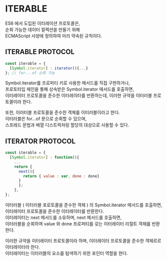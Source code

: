 # ITERABLE

ES6 에서 도입된 이터레이션 프로토콜은, <br/>
순회 가능한 데이터 컬렉션을 만들기 위해 <br/>
ECMAScript 사양에 정의하여 미리 약속된 규칙이다. <br/>

## ITERABLE PROTOCOL

```js
const iterable = {
  [Symbol.iterator] : iterator(){...}
}; // for...of 순회 가능
```

Symbol.iterator를 프로퍼티 키로 사용한 메서드를 직접 구현하거나, <br/>
프로토타입 체인을 통해 상속받은 Symbol.iterator 매서드를 호출하면, <br/>
이터레이터 프로토콜을 준수한 이터레이터를 반환하는데, 이러한 규약을 이터러블 프로토콜이라 한다. <br/>

또한, 이러터블 프로토콜을 준수한 객체를 이터러블이라고 한다. <br/>
이터러블은 for...of 문으로 순회할 수 있으며, <br/>
스프레드 문법과 배열 디스트럭처링 할당의 대상으로 사용할 수 있다.

## ITERATOR PROTOCOL

```js
const iterable = {
  [Symbol.iterator] : function(){
    ...
    return {
      next(){
        return { value : var, done : done}
      }
      };
    },
};
```

이터러블 ( 이터러블 포로토콜을 준수한 객체 ) 의 Symbol.iterator 메서드를 호출하면, <br/>
이터레이터 프로토콜을 준수한 이터레이터를 반환한다. <br/>
이터레이터는 next 메서드를 소유하며, next 메서드를 호출하면, <br/>
이터러블을 순회하며 value 와 done 프로퍼티를 갖는 이터레이터 리절트 객체를 반환한다. <br/>

이러한 규약을 이터레이터 프로토콜이라 하며, 이터레이터 프로토콜을 준수한 객체르르 이터레이터라 한다. <br/>
이터레이터는 이터러블의 요소를 탐색하기 위한 포인터 역할을 한다. <br/>
